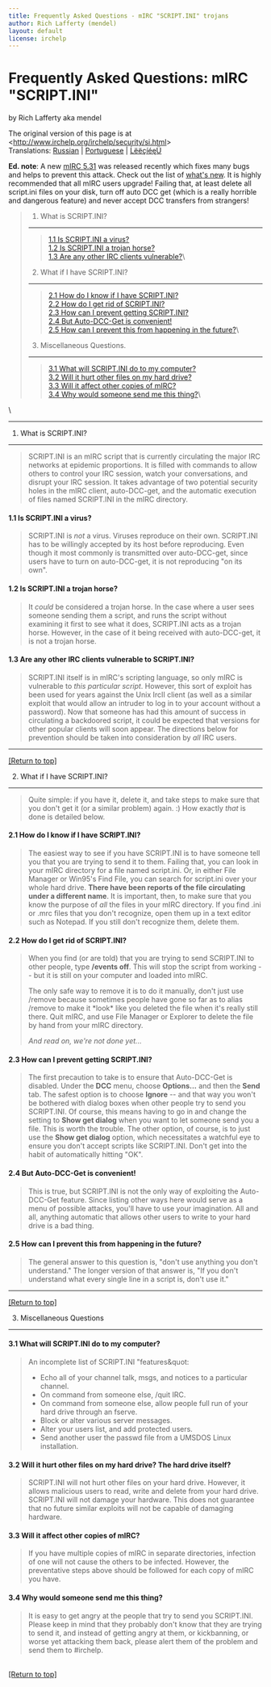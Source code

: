 ```yaml
---
title: Frequently Asked Questions - mIRC "SCRIPT.INI" trojans
author: Rich Lafferty (mendel)
layout: default
license: irchelp
---
```


Frequently Asked Questions: mIRC "SCRIPT.INI"
=============================================

by Rich Lafferty aka mendel

The original version of this page is at
&lt;<http://www.irchelp.org/irchelp/security/si.html>&gt;\
Translations: [Russian](http://www.irc.portal.ru/script_ini.html) |
[Portuguese](http://www.sodre.net/ernst/script-ini.htm) |
[ĹëëçíéęÜ](http://w4u.eexi.gr/~shadow/irc/script-ini.html)

**Ed. note**: A new [mIRC 5.31](/irchelp/mirc/) was released recently
which fixes many bugs and helps to prevent this attack. Check out the
list of [what's new](/irchelp/mirc/whatnew.txt). It is highly
recommended that all mIRC users upgrade! Failing that, at least delete
all script.ini files on your disk, turn off auto DCC get (which is a
really horrible and dangerous feature) and never accept DCC transfers
from strangers!

> [](#1)
>
> 1. What is SCRIPT.INI?
> ----------------------
>
> > [1.1 Is SCRIPT.INI a virus?](#1.1)\
> > [1.2 Is SCRIPT.INI a trojan horse?](#1.2)\
> > [1.3 Are any other IRC clients vulnerable?](#1.3)\
>
> [](#2)
>
> 2. What if I have SCRIPT.INI?
> -----------------------------
>
> > [2.1 How do I know if I have SCRIPT.INI?](#2.1)\
> > [2.2 How do I get rid of SCRIPT.INI?](#2.2)\
> > [2.3 How can I prevent getting SCRIPT.INI?](#2.3)\
> > [2.4 But Auto-DCC-Get is convenient!](#2.4)\
> > [2.5 How can I prevent this from happening in the future?](#2.5)\
>
> [](#3)
>
> 3. Miscellaneous Questions.
> ---------------------------
>
> > [3.1 What will SCRIPT.INI do to my computer?](#3.1)\
> > [3.2 Will it hurt other files on my hard drive?](#3.2)\
> > [3.3 Will it affect other copies of mIRC?](#3.3)\
> > [3.4 Why would someone send me this thing?](#3.4)\

\

------------------------------------------------------------------------

[]()

1. What is SCRIPT.INI?
----------------------

> SCRIPT.INI is an mIRC script that is currently circulating the major
> IRC networks at epidemic proportions. It is filled with commands to
> allow others to control your IRC session, watch your conversations,
> and disrupt your IRC session.
> It takes advantage of two potential security holes in the mIRC client,
> auto-DCC-get, and the automatic execution of files named SCRIPT.INI in
> the mIRC directory.

[]()

#### 1.1 Is SCRIPT.INI a virus?

> SCRIPT.INI is *not* a virus. Viruses reproduce on their own.
> SCRIPT.INI has to be willingly accepted by its host before
> reproducing. Even though it most commonly is transmitted over
> auto-DCC-get, since users have to turn on auto-DCC-get, it is not
> reproducing "on its own".

[]()

#### 1.2 Is SCRIPT.INI a trojan horse?

> It *could* be considered a trojan horse. In the case where a user sees
> someone sending them a script, and runs the script without examining
> it first to see what it does, SCRIPT.INI acts as a trojan horse.
> However, in the case of it being received with auto-DCC-get, it is not
> a trojan horse.

[]()

#### 1.3 Are any other IRC clients vulnerable to SCRIPT.INI?

> SCRIPT.INI itself is in mIRC's scripting language, so only mIRC is
> vulnerable to *this particular script*. However, this sort of exploit
> has been used for years against the Unix IrcII client (as well as a
> similar exploit that would allow an intruder to log in to your account
> without a password). Now that someone has had this amount of success
> in circulating a backdoored script, it could be expected that versions
> for other popular clients will soon appear. The directions below for
> prevention should be taken into consideration by *all* IRC users.

------------------------------------------------------------------------

[\[Return to top\]](#top)\
[]()

2. What if I have SCRIPT.INI?
-----------------------------

> Quite simple: if you have it, delete it, and take steps to make sure
> that you don't get it (or a similar problem) again. :) How exactly
> *that* is done is detailed below.

[]()

#### 2.1 How do I know if I have SCRIPT.INI?

> The easiest way to see if you have SCRIPT.INI is to have someone tell
> you that you are trying to send it to them. Failing that, you can look
> in your mIRC directory for a file named script.ini. Or, in either File
> Manager or Win95's Find File, you can search for script.ini over your
> whole hard drive.
> **There have been reports of the file circulating under a different
> name**. It is important, then, to make sure that you know the purpose
> of *all* the files in your mIRC directory. If you find .ini or .mrc
> files that you don't recognize, open them up in a text editor such as
> Notepad. If you still don't recognize them, delete them.

[]()

#### 2.2 How do I get rid of SCRIPT.INI?

> When you find (or are told) that you are trying to send SCRIPT.INI to
> other people, type **/events off**. This will stop the script from
> working -- but it is still on your computer and loaded into mIRC.
>
> The only safe way to remove it is to do it manually, don't just use
> /remove because sometimes people have gone so far as to alias /remove
> to make it \*look\* like you deleted the file when it's really still
> there. Quit mIRC, and use File Manager or Explorer to delete the file
> by hand from your mIRC directory.
>
> *And read on, we're not done yet...*

[]()

#### 2.3 How can I prevent getting SCRIPT.INI?

> The first precaution to take is to ensure that Auto-DCC-Get is
> disabled. Under the **DCC** menu, choose **Options...** and then the
> **Send** tab. The safest option is to choose **Ignore** -- and that
> way you won't be bothered with dialog boxes when other people try to
> send you SCRIPT.INI. Of course, this means having to go in and change
> the setting to **Show get dialog** when you want to let someone send
> you a file. This is worth the trouble.
> The other option, of course, is to just use the **Show get dialog**
> option, which necessitates a watchful eye to ensure you don't accept
> scripts like SCRIPT.INI. Don't get into the habit of automatically
> hitting "OK".

[]()

#### 2.4 But Auto-DCC-Get is convenient!

> This is true, but SCRIPT.INI is not the only way of exploiting the
> Auto-DCC-Get feature. Since listing other ways here would serve as a
> menu of possible attacks, you'll have to use your imagination. All and
> all, anything automatic that allows other users to write to your hard
> drive is a bad thing.

[]()

#### 2.5 How can I prevent this from happening in the future?

> The general answer to this question is, "don't use anything you don't
> understand." The longer version of that answer is, "If you don't
> understand what every single line in a script is, don't use it."

------------------------------------------------------------------------

[\[Return to top\]](#top)\
[]()

3. Miscellaneous Questions
--------------------------

[]()

#### 3.1 What will SCRIPT.INI do to my computer?

> An incomplete list of SCRIPT.INI "features&quot:
>
> -   Echo all of your channel talk, msgs, and notices to a
>     particular channel.
> -   On command from someone else, /quit IRC.
> -   On command from someone else, allow people full run of your hard
>     drive through an fserve.
> -   Block or alter various server messages.
> -   Alter your users list, and add protected users.
> -   Send another user the passwd file from a UMSDOS
>     Linux installation.

[]()

#### 3.2 Will it hurt other files on my hard drive? The hard drive itself?

> SCRIPT.INI will not hurt other files on your hard drive. However, it
> allows malicious users to read, write and delete from your hard drive.
> SCRIPT.INI will not damage your hardware. This does not guarantee that
> no future similar exploits will not be capable of damaging hardware.

[]()

#### 3.3 Will it affect other copies of mIRC?

> If you have multiple copies of mIRC in separate directories, infection
> of one will not cause the others to be infected. However, the
> preventative steps above should be followed for each copy of mIRC you
> have.

[]()

#### 3.4 Why would someone send me this thing?

> It is easy to get angry at the people that try to send you SCRIPT.INI.
> Please keep in mind that they probably don't know that they are trying
> to send it, and instead of getting angry at them, or kickbanning, or
> worse yet attacking them back, please alert them of the problem and
> send them to \#irchelp.

\
[\[Return to top\]](#top)
